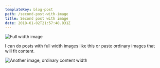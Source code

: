```yaml
---
templateKey: blog-post
path: /second-post-with-image
title: Second post with image
date: 2018-01-02T21:57:48.831Z
---
```

<span data-width="full">![Full width image](/img/cornelius-dammrich-52hz-shot-a-web-high.jpg)</span>

I can do posts with full width images like this or paste ordinary images that will fit content.

![Another image, ordinary content width](/img/tonton-revolver-coders-strike-back.jpg)
